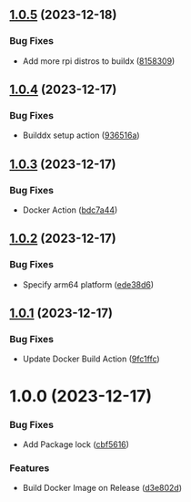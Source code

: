 ## [1.0.5](https://github.com/bcanfield/rpicam-gstreamer-pipeline/compare/1.0.4...1.0.5) (2023-12-18)


### Bug Fixes

* Add more rpi distros to buildx ([8158309](https://github.com/bcanfield/rpicam-gstreamer-pipeline/commit/8158309ad8ea29555adc7eb0b8b33efe5aa37ddb))

## [1.0.4](https://github.com/bcanfield/rpicam-gstreamer-pipeline/compare/1.0.3...1.0.4) (2023-12-17)


### Bug Fixes

* Builddx setup action ([936516a](https://github.com/bcanfield/rpicam-gstreamer-pipeline/commit/936516a6fca9a7058391d27ef6e24ff5ce7b380c))

## [1.0.3](https://github.com/bcanfield/rpicam-gstreamer-pipeline/compare/1.0.2...1.0.3) (2023-12-17)


### Bug Fixes

* Docker Action ([bdc7a44](https://github.com/bcanfield/rpicam-gstreamer-pipeline/commit/bdc7a44ca798721ce091be05e20f097bc81de413))

## [1.0.2](https://github.com/bcanfield/rpicam-gstreamer-pipeline/compare/1.0.1...1.0.2) (2023-12-17)


### Bug Fixes

* Specify arm64 platform ([ede38d6](https://github.com/bcanfield/rpicam-gstreamer-pipeline/commit/ede38d6395160806fbe8b941df7c90677fb95276))

## [1.0.1](https://github.com/bcanfield/rpicam-gstreamer-pipeline/compare/1.0.0...1.0.1) (2023-12-17)


### Bug Fixes

* Update Docker Build Action ([9fc1ffc](https://github.com/bcanfield/rpicam-gstreamer-pipeline/commit/9fc1ffcbf75c4951b8288546fdeaca247731fc86))

# 1.0.0 (2023-12-17)


### Bug Fixes

* Add Package lock ([cbf5616](https://github.com/bcanfield/rpicam-gstreamer-pipeline/commit/cbf5616cb4d5d0019b739e3c9ff3ca7c97c99468))


### Features

* Build Docker Image on Release ([d3e802d](https://github.com/bcanfield/rpicam-gstreamer-pipeline/commit/d3e802d4f2f04ed13070e0fc7d277d6d527d516a))
